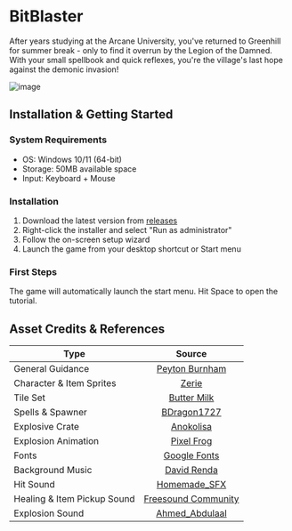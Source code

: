 # BitBlaster
 
After years studying at the Arcane University, you've returned to Greenhill for summer break - only to find it overrun by the Legion of the Damned. With your small spellbook and quick reflexes, you're the village's last hope against the demonic invasion!

![image](https://github.com/user-attachments/assets/44e09222-3759-47a3-9106-f89fb7579747)

## Installation & Getting Started

### System Requirements

- OS: Windows 10/11 (64-bit)
- Storage: 50MB available space
- Input: Keyboard + Mouse

### Installation

1. Download the latest version from [releases](https://github.com/AndrewTrieu/BitBlaster/releases/tag/latest)
2. Right-click the installer and select "Run as administrator"
3. Follow the on-screen setup wizard
4. Launch the game from your desktop shortcut or Start menu

### First Steps

The game will automatically launch the start menu. Hit Space to open the tutorial.

## Asset Credits & References
| Type   |      Source      |
|----------|:-------------:|
| General Guidance  | [Peyton Burnham](https://www.youtube.com/@peytonburnham4316) | 
| Character & Item Sprites  | [Zerie](https://zerie.itch.io/tiny-rpg-character-asset-pack) | 
| Tile Set | [Butter Milk](https://butterymilk.itch.io/tiny-wonder-forest) | 
| Spells & Spawner | [BDragon1727](https://bdragon1727.itch.io/free-effect-and-bullet-16x16) | 
| Explosive Crate | [Anokolisa](https://anokolisa.itch.io/free-pixel-art-asset-pack-topdown-tileset-rpg-16x16-sprites) | 
| Explosion Animation | [Pixel Frog](https://pixelfrog-assets.itch.io/tiny-swords) |
| Fonts | [Google Fonts](https://fonts.google.com/) |
| Background Music | [David Renda](https://www.fesliyanstudios.com/royalty-free-music/download/8-bit-adventure/2282) |
| Hit Sound | [Homemade_SFX](https://pixabay.com/sound-effects/soft-body-impact-295404/) |
| Healing & Item Pickup Sound | [Freesound Community](https://pixabay.com/sound-effects/080245-sfx-magic-84935/) |
| Explosion Sound | [Ahmed_Abdulaal](https://pixabay.com/sound-effects/explosion-312361/) |
